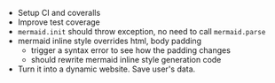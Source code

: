 - Setup CI and coveralls
- Improve test coverage
- `mermaid.init` should throw exception, no need to call `mermaid.parse`
- mermaid inline style overrides html, body padding
    - trigger a syntax error to see how the padding changes
    - should rewrite mermaid inline style generation code
- Turn it into a dynamic website. Save user's data.
